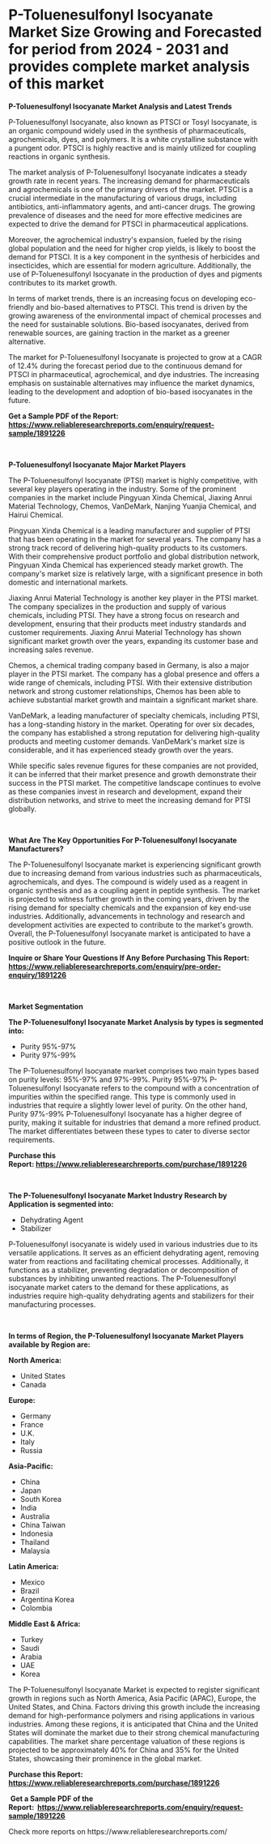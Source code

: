 <p><h1>P-Toluenesulfonyl Isocyanate Market Size Growing and Forecasted for period from 2024 - 2031 and provides complete market analysis of this market</h1></p><p><strong>P-Toluenesulfonyl Isocyanate Market Analysis and Latest Trends</strong></p>
<p><p>P-Toluenesulfonyl Isocyanate, also known as PTSCI or Tosyl Isocyanate, is an organic compound widely used in the synthesis of pharmaceuticals, agrochemicals, dyes, and polymers. It is a white crystalline substance with a pungent odor. PTSCI is highly reactive and is mainly utilized for coupling reactions in organic synthesis.</p><p>The market analysis of P-Toluenesulfonyl Isocyanate indicates a steady growth rate in recent years. The increasing demand for pharmaceuticals and agrochemicals is one of the primary drivers of the market. PTSCI is a crucial intermediate in the manufacturing of various drugs, including antibiotics, anti-inflammatory agents, and anti-cancer drugs. The growing prevalence of diseases and the need for more effective medicines are expected to drive the demand for PTSCI in pharmaceutical applications.</p><p>Moreover, the agrochemical industry's expansion, fueled by the rising global population and the need for higher crop yields, is likely to boost the demand for PTSCI. It is a key component in the synthesis of herbicides and insecticides, which are essential for modern agriculture. Additionally, the use of P-Toluenesulfonyl Isocyanate in the production of dyes and pigments contributes to its market growth.</p><p>In terms of market trends, there is an increasing focus on developing eco-friendly and bio-based alternatives to PTSCI. This trend is driven by the growing awareness of the environmental impact of chemical processes and the need for sustainable solutions. Bio-based isocyanates, derived from renewable sources, are gaining traction in the market as a greener alternative.</p><p>The market for P-Toluenesulfonyl Isocyanate is projected to grow at a CAGR of 12.4% during the forecast period due to the continuous demand for PTSCI in pharmaceutical, agrochemical, and dye industries. The increasing emphasis on sustainable alternatives may influence the market dynamics, leading to the development and adoption of bio-based isocyanates in the future.</p></p>
<p><strong>Get a Sample PDF of the Report:&nbsp; <a href="https://www.reliableresearchreports.com/enquiry/request-sample/1891226">https://www.reliableresearchreports.com/enquiry/request-sample/1891226</a></strong></p>
<p>&nbsp;</p>
<p><strong>P-Toluenesulfonyl Isocyanate Major Market Players</strong></p>
<p><p>The P-Toluenesulfonyl Isocyanate (PTSI) market is highly competitive, with several key players operating in the industry. Some of the prominent companies in the market include Pingyuan Xinda Chemical, Jiaxing Anrui Material Technology, Chemos, VanDeMark, Nanjing Yuanjia Chemical, and Hairui Chemical.</p><p>Pingyuan Xinda Chemical is a leading manufacturer and supplier of PTSI that has been operating in the market for several years. The company has a strong track record of delivering high-quality products to its customers. With their comprehensive product portfolio and global distribution network, Pingyuan Xinda Chemical has experienced steady market growth. The company's market size is relatively large, with a significant presence in both domestic and international markets.</p><p>Jiaxing Anrui Material Technology is another key player in the PTSI market. The company specializes in the production and supply of various chemicals, including PTSI. They have a strong focus on research and development, ensuring that their products meet industry standards and customer requirements. Jiaxing Anrui Material Technology has shown significant market growth over the years, expanding its customer base and increasing sales revenue.</p><p>Chemos, a chemical trading company based in Germany, is also a major player in the PTSI market. The company has a global presence and offers a wide range of chemicals, including PTSI. With their extensive distribution network and strong customer relationships, Chemos has been able to achieve substantial market growth and maintain a significant market share.</p><p>VanDeMark, a leading manufacturer of specialty chemicals, including PTSI, has a long-standing history in the market. Operating for over six decades, the company has established a strong reputation for delivering high-quality products and meeting customer demands. VanDeMark's market size is considerable, and it has experienced steady growth over the years.</p><p>While specific sales revenue figures for these companies are not provided, it can be inferred that their market presence and growth demonstrate their success in the PTSI market. The competitive landscape continues to evolve as these companies invest in research and development, expand their distribution networks, and strive to meet the increasing demand for PTSI globally.</p></p>
<p>&nbsp;</p>
<p><strong>What Are The Key Opportunities For P-Toluenesulfonyl Isocyanate Manufacturers?</strong></p>
<p><p>The P-Toluenesulfonyl Isocyanate market is experiencing significant growth due to increasing demand from various industries such as pharmaceuticals, agrochemicals, and dyes. The compound is widely used as a reagent in organic synthesis and as a coupling agent in peptide synthesis. The market is projected to witness further growth in the coming years, driven by the rising demand for specialty chemicals and the expansion of key end-use industries. Additionally, advancements in technology and research and development activities are expected to contribute to the market's growth. Overall, the P-Toluenesulfonyl Isocyanate market is anticipated to have a positive outlook in the future.</p></p>
<p><strong>Inquire or Share Your Questions If Any Before Purchasing This Report: <a href="https://www.reliableresearchreports.com/enquiry/pre-order-enquiry/1891226">https://www.reliableresearchreports.com/enquiry/pre-order-enquiry/1891226</a></strong></p>
<p>&nbsp;</p>
<p><strong>Market Segmentation</strong></p>
<p><strong>The P-Toluenesulfonyl Isocyanate Market Analysis by types is segmented into:</strong></p>
<p><ul><li>Purity 95%-97%</li><li>Purity 97%-99%</li></ul></p>
<p><p>The P-Toluenesulfonyl Isocyanate market comprises two main types based on purity levels: 95%-97% and 97%-99%. Purity 95%-97% P-Toluenesulfonyl Isocyanate refers to the compound with a concentration of impurities within the specified range. This type is commonly used in industries that require a slightly lower level of purity. On the other hand, Purity 97%-99% P-Toluenesulfonyl Isocyanate has a higher degree of purity, making it suitable for industries that demand a more refined product. The market differentiates between these types to cater to diverse sector requirements.</p></p>
<p><strong>Purchase this Report:&nbsp;<a href="https://www.reliableresearchreports.com/purchase/1891226">https://www.reliableresearchreports.com/purchase/1891226</a></strong></p>
<p>&nbsp;</p>
<p><strong>The P-Toluenesulfonyl Isocyanate Market Industry Research by Application is segmented into:</strong></p>
<p><ul><li>Dehydrating Agent</li><li>Stabilizer</li></ul></p>
<p><p>P-Toluenesulfonyl isocyanate is widely used in various industries due to its versatile applications. It serves as an efficient dehydrating agent, removing water from reactions and facilitating chemical processes. Additionally, it functions as a stabilizer, preventing degradation or decomposition of substances by inhibiting unwanted reactions. The P-Toluenesulfonyl isocyanate market caters to the demand for these applications, as industries require high-quality dehydrating agents and stabilizers for their manufacturing processes.</p></p>
<p>&nbsp;</p>
<p><strong>In terms of Region, the P-Toluenesulfonyl Isocyanate Market Players available by Region are:</strong></p>
<p>
    <p> <strong> North America: </strong>
        <ul>
            <li>United States</li>
            <li>Canada</li>
        </ul>
        </p> 
    <p> <strong> Europe: </strong>
        <ul>
            <li>Germany</li>
            <li>France</li>
            <li>U.K.</li>
            <li>Italy</li>
            <li>Russia</li>
        </ul>
        </p> 
    <p> <strong> Asia-Pacific: </strong>
        <ul>
            <li>China</li>
            <li>Japan</li>
            <li>South Korea</li>
            <li>India</li>
            <li>Australia</li>
            <li>China Taiwan</li>
            <li>Indonesia</li>
            <li>Thailand</li>
            <li>Malaysia</li>
        </ul>
        </p> 
    <p> <strong> Latin America: </strong>
        <ul>
            <li>Mexico</li>
            <li>Brazil</li>
            <li>Argentina Korea</li>
            <li>Colombia</li>
        </ul>
        </p> 
    <p> <strong> Middle East & Africa: </strong>
        <ul>
            <li>Turkey</li>
            <li>Saudi</li>
            <li>Arabia</li>
            <li>UAE</li>
            <li>Korea</li>
        </ul>
    </p>
    </p>
<p><p>The P-Toluenesulfonyl Isocyanate Market is expected to register significant growth in regions such as North America, Asia Pacific (APAC), Europe, the United States, and China. Factors driving this growth include the increasing demand for high-performance polymers and rising applications in various industries. Among these regions, it is anticipated that China and the United States will dominate the market due to their strong chemical manufacturing capabilities. The market share percentage valuation of these regions is projected to be approximately 40% for China and 35% for the United States, showcasing their prominence in the global market.</p></p>
<p><strong>Purchase this Report: <a href="https://www.reliableresearchreports.com/purchase/1891226">https://www.reliableresearchreports.com/purchase/1891226</a></strong></p>
<p>&nbsp;<strong>Get a Sample PDF of the Report:&nbsp;&nbsp;<a href="https://www.reliableresearchreports.com/enquiry/request-sample/1891226">https://www.reliableresearchreports.com/enquiry/request-sample/1891226</a></strong></p>
<p><strong></strong></p>
<p>Check more reports on https://www.reliableresearchreports.com/</p>
